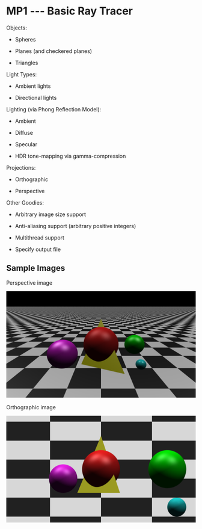 # MP1 --- Basic Ray Tracer

Objects:

* Spheres

* Planes (and checkered planes)

* Triangles

Light Types:

* Ambient lights

* Directional lights

Lighting (via Phong Reflection Model):

* Ambient

* Diffuse

* Specular

* HDR tone-mapping via gamma-compression

Projections:

* Orthographic

* Perspective

Other Goodies:

* Arbitrary image size support

* Anti-aliasing support (arbitrary positive integers)

* Multithread support

* Specify output file

## Sample Images

Perspective image

![Perspective Image](images/perspective.png)

Orthographic image

![Orthographic Image](images/orthographic.png)
